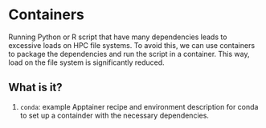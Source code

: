 # Containers

Running Python or R script that have many dependencies leads to excessive loads
on HPC file systems. To avoid this, we can use containers to package the
dependencies and run the script in a container. This way, load on the file
system is significantly reduced.


## What is it?

1. `conda`: example Apptainer recipe and environment description for
   conda to set up a containder with the necessary dependencies.
